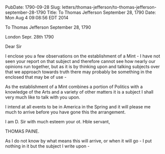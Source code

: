 PubDate: 1790-09-28
Slug: letters/thomas-jefferson/to-thomas-jefferson-september-28-1790
Title: To Thomas Jefferson  September 28, 1790
Date: Mon Aug  4 09:08:56 EDT 2014

   To Thomas Jefferson  September 28, 1790

   London Sepr. 28th 1790
   
   Dear Sir

   I enclose you a few observations on the establishment of a Mint - I have
   not seen your report on that subject and therefore cannot see how
   nearly our opinions run together, but as it is by thinking upon and
   talking subjects over that we approach towards truth there may probably be
   something in the enclosed that may be of use -

   As the establishment of a Mint combines a portion of Politics with a
   knowledge of the Arts and a variety of other matters it is a subject I
   shall very much like to talk with you upon.

   I intend at all events to be in America in the Spring and it will please
   me much to arrive before you have gone this the arrangement.

   I am D. Sir with much esteem your ot. Hble servant,

   THOMAS PAINE.

   As I do not know by what means this will arrive, or when it will go - I put
   nothing in it but the subject I write upon -


